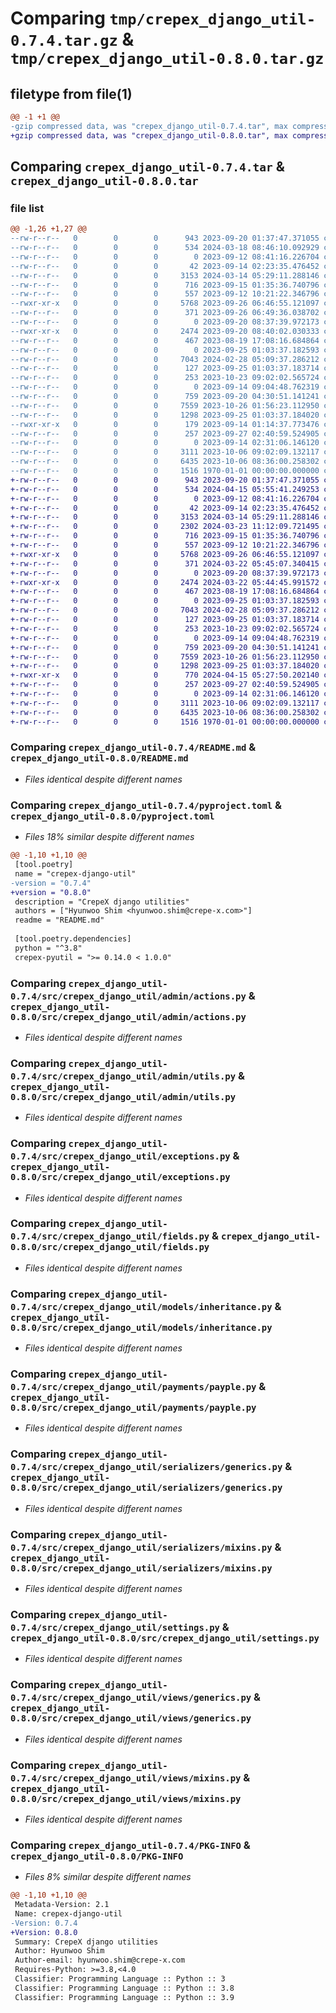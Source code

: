 # Comparing `tmp/crepex_django_util-0.7.4.tar.gz` & `tmp/crepex_django_util-0.8.0.tar.gz`

## filetype from file(1)

```diff
@@ -1 +1 @@
-gzip compressed data, was "crepex_django_util-0.7.4.tar", max compression
+gzip compressed data, was "crepex_django_util-0.8.0.tar", max compression
```

## Comparing `crepex_django_util-0.7.4.tar` & `crepex_django_util-0.8.0.tar`

### file list

```diff
@@ -1,26 +1,27 @@
--rw-r--r--   0        0        0      943 2023-09-20 01:37:47.371055 crepex_django_util-0.7.4/README.md
--rw-r--r--   0        0        0      534 2024-03-18 08:46:10.092929 crepex_django_util-0.7.4/pyproject.toml
--rw-r--r--   0        0        0        0 2023-09-12 08:41:16.226704 crepex_django_util-0.7.4/src/crepex_django_util/__init__.py
--rw-r--r--   0        0        0       42 2023-09-14 02:23:35.476452 crepex_django_util-0.7.4/src/crepex_django_util/admin/__init__.py
--rw-r--r--   0        0        0     3153 2024-03-14 05:29:11.288146 crepex_django_util-0.7.4/src/crepex_django_util/admin/actions.py
--rw-r--r--   0        0        0      716 2023-09-15 01:35:36.740796 crepex_django_util-0.7.4/src/crepex_django_util/admin/utils.py
--rw-r--r--   0        0        0      557 2023-09-12 10:21:22.346796 crepex_django_util-0.7.4/src/crepex_django_util/exceptions.py
--rwxr-xr-x   0        0        0     5768 2023-09-26 06:46:55.121097 crepex_django_util-0.7.4/src/crepex_django_util/fields.py
--rw-r--r--   0        0        0      371 2023-09-26 06:49:36.038702 crepex_django_util-0.7.4/src/crepex_django_util/filters.py
--rw-r--r--   0        0        0        0 2023-09-20 08:37:39.972173 crepex_django_util-0.7.4/src/crepex_django_util/models/__init__.py
--rwxr-xr-x   0        0        0     2474 2023-09-20 08:40:02.030333 crepex_django_util-0.7.4/src/crepex_django_util/models/inheritance.py
--rw-r--r--   0        0        0      467 2023-08-19 17:08:16.684864 crepex_django_util-0.7.4/src/crepex_django_util/paginations.py
--rw-r--r--   0        0        0        0 2023-09-25 01:03:37.182593 crepex_django_util-0.7.4/src/crepex_django_util/payments/__init__.py
--rw-r--r--   0        0        0     7043 2024-02-28 05:09:37.286212 crepex_django_util-0.7.4/src/crepex_django_util/payments/payple.py
--rw-r--r--   0        0        0      127 2023-09-25 01:03:37.183714 crepex_django_util-0.7.4/src/crepex_django_util/payments/types.py
--rw-r--r--   0        0        0      253 2023-10-23 09:02:02.565724 crepex_django_util-0.7.4/src/crepex_django_util/permissions.py
--rw-r--r--   0        0        0        0 2023-09-14 09:04:48.762319 crepex_django_util-0.7.4/src/crepex_django_util/serializers/__init__.py
--rw-r--r--   0        0        0      759 2023-09-20 04:30:51.141241 crepex_django_util-0.7.4/src/crepex_django_util/serializers/generics.py
--rw-r--r--   0        0        0     7559 2023-10-26 01:56:23.112950 crepex_django_util-0.7.4/src/crepex_django_util/serializers/mixins.py
--rw-r--r--   0        0        0     1298 2023-09-25 01:03:37.184020 crepex_django_util-0.7.4/src/crepex_django_util/settings.py
--rwxr-xr-x   0        0        0      179 2023-09-14 01:14:37.773476 crepex_django_util-0.7.4/src/crepex_django_util/utils.py
--rw-r--r--   0        0        0      257 2023-09-27 02:40:59.524905 crepex_django_util-0.7.4/src/crepex_django_util/validators.py
--rw-r--r--   0        0        0        0 2023-09-14 02:31:06.146120 crepex_django_util-0.7.4/src/crepex_django_util/views/__init__.py
--rw-r--r--   0        0        0     3111 2023-10-06 09:02:09.132117 crepex_django_util-0.7.4/src/crepex_django_util/views/generics.py
--rw-r--r--   0        0        0     6435 2023-10-06 08:36:00.258302 crepex_django_util-0.7.4/src/crepex_django_util/views/mixins.py
--rw-r--r--   0        0        0     1516 1970-01-01 00:00:00.000000 crepex_django_util-0.7.4/PKG-INFO
+-rw-r--r--   0        0        0      943 2023-09-20 01:37:47.371055 crepex_django_util-0.8.0/README.md
+-rw-r--r--   0        0        0      534 2024-04-15 05:55:41.249253 crepex_django_util-0.8.0/pyproject.toml
+-rw-r--r--   0        0        0        0 2023-09-12 08:41:16.226704 crepex_django_util-0.8.0/src/crepex_django_util/__init__.py
+-rw-r--r--   0        0        0       42 2023-09-14 02:23:35.476452 crepex_django_util-0.8.0/src/crepex_django_util/admin/__init__.py
+-rw-r--r--   0        0        0     3153 2024-03-14 05:29:11.288146 crepex_django_util-0.8.0/src/crepex_django_util/admin/actions.py
+-rw-r--r--   0        0        0     2302 2024-03-23 11:12:09.721495 crepex_django_util-0.8.0/src/crepex_django_util/admin/mixins.py
+-rw-r--r--   0        0        0      716 2023-09-15 01:35:36.740796 crepex_django_util-0.8.0/src/crepex_django_util/admin/utils.py
+-rw-r--r--   0        0        0      557 2023-09-12 10:21:22.346796 crepex_django_util-0.8.0/src/crepex_django_util/exceptions.py
+-rwxr-xr-x   0        0        0     5768 2023-09-26 06:46:55.121097 crepex_django_util-0.8.0/src/crepex_django_util/fields.py
+-rw-r--r--   0        0        0      371 2024-03-22 05:45:07.340415 crepex_django_util-0.8.0/src/crepex_django_util/filters.py
+-rw-r--r--   0        0        0        0 2023-09-20 08:37:39.972173 crepex_django_util-0.8.0/src/crepex_django_util/models/__init__.py
+-rwxr-xr-x   0        0        0     2474 2024-03-22 05:44:45.991572 crepex_django_util-0.8.0/src/crepex_django_util/models/inheritance.py
+-rw-r--r--   0        0        0      467 2023-08-19 17:08:16.684864 crepex_django_util-0.8.0/src/crepex_django_util/paginations.py
+-rw-r--r--   0        0        0        0 2023-09-25 01:03:37.182593 crepex_django_util-0.8.0/src/crepex_django_util/payments/__init__.py
+-rw-r--r--   0        0        0     7043 2024-02-28 05:09:37.286212 crepex_django_util-0.8.0/src/crepex_django_util/payments/payple.py
+-rw-r--r--   0        0        0      127 2023-09-25 01:03:37.183714 crepex_django_util-0.8.0/src/crepex_django_util/payments/types.py
+-rw-r--r--   0        0        0      253 2023-10-23 09:02:02.565724 crepex_django_util-0.8.0/src/crepex_django_util/permissions.py
+-rw-r--r--   0        0        0        0 2023-09-14 09:04:48.762319 crepex_django_util-0.8.0/src/crepex_django_util/serializers/__init__.py
+-rw-r--r--   0        0        0      759 2023-09-20 04:30:51.141241 crepex_django_util-0.8.0/src/crepex_django_util/serializers/generics.py
+-rw-r--r--   0        0        0     7559 2023-10-26 01:56:23.112950 crepex_django_util-0.8.0/src/crepex_django_util/serializers/mixins.py
+-rw-r--r--   0        0        0     1298 2023-09-25 01:03:37.184020 crepex_django_util-0.8.0/src/crepex_django_util/settings.py
+-rwxr-xr-x   0        0        0      770 2024-04-15 05:27:50.202140 crepex_django_util-0.8.0/src/crepex_django_util/utils.py
+-rw-r--r--   0        0        0      257 2023-09-27 02:40:59.524905 crepex_django_util-0.8.0/src/crepex_django_util/validators.py
+-rw-r--r--   0        0        0        0 2023-09-14 02:31:06.146120 crepex_django_util-0.8.0/src/crepex_django_util/views/__init__.py
+-rw-r--r--   0        0        0     3111 2023-10-06 09:02:09.132117 crepex_django_util-0.8.0/src/crepex_django_util/views/generics.py
+-rw-r--r--   0        0        0     6435 2023-10-06 08:36:00.258302 crepex_django_util-0.8.0/src/crepex_django_util/views/mixins.py
+-rw-r--r--   0        0        0     1516 1970-01-01 00:00:00.000000 crepex_django_util-0.8.0/PKG-INFO
```

### Comparing `crepex_django_util-0.7.4/README.md` & `crepex_django_util-0.8.0/README.md`

 * *Files identical despite different names*

### Comparing `crepex_django_util-0.7.4/pyproject.toml` & `crepex_django_util-0.8.0/pyproject.toml`

 * *Files 18% similar despite different names*

```diff
@@ -1,10 +1,10 @@
 [tool.poetry]
 name = "crepex-django-util"
-version = "0.7.4"
+version = "0.8.0"
 description = "CrepeX django utilities"
 authors = ["Hyunwoo Shim <hyunwoo.shim@crepe-x.com>"]
 readme = "README.md"
 
 [tool.poetry.dependencies]
 python = "^3.8"
 crepex-pyutil = ">= 0.14.0 < 1.0.0"
```

### Comparing `crepex_django_util-0.7.4/src/crepex_django_util/admin/actions.py` & `crepex_django_util-0.8.0/src/crepex_django_util/admin/actions.py`

 * *Files identical despite different names*

### Comparing `crepex_django_util-0.7.4/src/crepex_django_util/admin/utils.py` & `crepex_django_util-0.8.0/src/crepex_django_util/admin/utils.py`

 * *Files identical despite different names*

### Comparing `crepex_django_util-0.7.4/src/crepex_django_util/exceptions.py` & `crepex_django_util-0.8.0/src/crepex_django_util/exceptions.py`

 * *Files identical despite different names*

### Comparing `crepex_django_util-0.7.4/src/crepex_django_util/fields.py` & `crepex_django_util-0.8.0/src/crepex_django_util/fields.py`

 * *Files identical despite different names*

### Comparing `crepex_django_util-0.7.4/src/crepex_django_util/models/inheritance.py` & `crepex_django_util-0.8.0/src/crepex_django_util/models/inheritance.py`

 * *Files identical despite different names*

### Comparing `crepex_django_util-0.7.4/src/crepex_django_util/payments/payple.py` & `crepex_django_util-0.8.0/src/crepex_django_util/payments/payple.py`

 * *Files identical despite different names*

### Comparing `crepex_django_util-0.7.4/src/crepex_django_util/serializers/generics.py` & `crepex_django_util-0.8.0/src/crepex_django_util/serializers/generics.py`

 * *Files identical despite different names*

### Comparing `crepex_django_util-0.7.4/src/crepex_django_util/serializers/mixins.py` & `crepex_django_util-0.8.0/src/crepex_django_util/serializers/mixins.py`

 * *Files identical despite different names*

### Comparing `crepex_django_util-0.7.4/src/crepex_django_util/settings.py` & `crepex_django_util-0.8.0/src/crepex_django_util/settings.py`

 * *Files identical despite different names*

### Comparing `crepex_django_util-0.7.4/src/crepex_django_util/views/generics.py` & `crepex_django_util-0.8.0/src/crepex_django_util/views/generics.py`

 * *Files identical despite different names*

### Comparing `crepex_django_util-0.7.4/src/crepex_django_util/views/mixins.py` & `crepex_django_util-0.8.0/src/crepex_django_util/views/mixins.py`

 * *Files identical despite different names*

### Comparing `crepex_django_util-0.7.4/PKG-INFO` & `crepex_django_util-0.8.0/PKG-INFO`

 * *Files 8% similar despite different names*

```diff
@@ -1,10 +1,10 @@
 Metadata-Version: 2.1
 Name: crepex-django-util
-Version: 0.7.4
+Version: 0.8.0
 Summary: CrepeX django utilities
 Author: Hyunwoo Shim
 Author-email: hyunwoo.shim@crepe-x.com
 Requires-Python: >=3.8,<4.0
 Classifier: Programming Language :: Python :: 3
 Classifier: Programming Language :: Python :: 3.8
 Classifier: Programming Language :: Python :: 3.9
```

